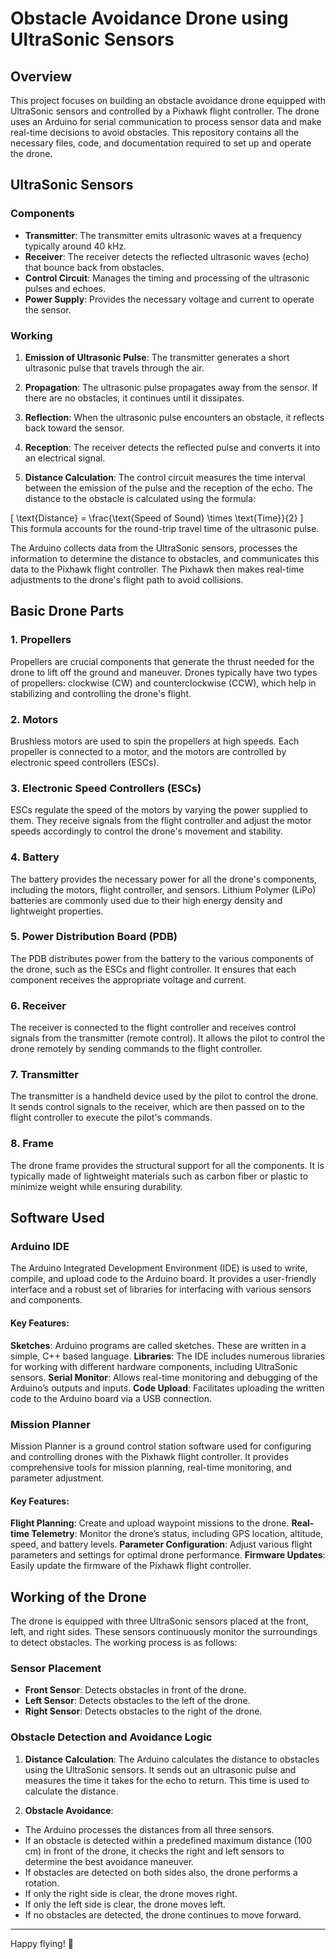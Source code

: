# Obstacle Avoidance Drone using UltraSonic Sensors


## Overview

This project focuses on building an obstacle avoidance drone equipped with UltraSonic sensors and controlled by a Pixhawk flight controller. The drone uses an Arduino for serial communication to process sensor data and make real-time decisions to avoid obstacles. This repository contains all the necessary files, code, and documentation required to set up and operate the drone.

## UltraSonic Sensors
### Components
- **Transmitter**: The transmitter emits ultrasonic waves at a frequency typically around 40 kHz.
- **Receiver**: The receiver detects the reflected ultrasonic waves (echo) that bounce back from obstacles.
- **Control Circuit**: Manages the timing and processing of the ultrasonic pulses and echoes.
- **Power Supply**: Provides the necessary voltage and current to operate the sensor.

### Working
1. **Emission of Ultrasonic Pulse**:
The transmitter generates a short ultrasonic pulse that travels through the air.

2. **Propagation**:
The ultrasonic pulse propagates away from the sensor. If there are no obstacles, it continues until it dissipates.

3. **Reflection**:
When the ultrasonic pulse encounters an obstacle, it reflects back toward the sensor.

4. **Reception**:
The receiver detects the reflected pulse and converts it into an electrical signal.

5. **Distance Calculation**:
The control circuit measures the time interval between the emission of the pulse and the reception of the echo. The distance to the obstacle is calculated using the formula:

\[
\text{Distance} = \frac{\text{Speed of Sound} \times \text{Time}}{2}
\]
​
This formula accounts for the round-trip travel time of the ultrasonic pulse.

The Arduino collects data from the UltraSonic sensors, processes the information to determine the distance to obstacles, and communicates this data to the Pixhawk flight controller. The Pixhawk then makes real-time adjustments to the drone's flight path to avoid collisions.

## Basic Drone Parts
### 1. Propellers
Propellers are crucial components that generate the thrust needed for the drone to lift off the ground and maneuver. Drones typically have two types of propellers: clockwise (CW) and counterclockwise (CCW), which help in stabilizing and controlling the drone's flight.

### 2. Motors
Brushless motors are used to spin the propellers at high speeds. Each propeller is connected to a motor, and the motors are controlled by electronic speed controllers (ESCs).

### 3. Electronic Speed Controllers (ESCs)
ESCs regulate the speed of the motors by varying the power supplied to them. They receive signals from the flight controller and adjust the motor speeds accordingly to control the drone's movement and stability.

### 4. Battery
The battery provides the necessary power for all the drone's components, including the motors, flight controller, and sensors. Lithium Polymer (LiPo) batteries are commonly used due to their high energy density and lightweight properties.

### 5. Power Distribution Board (PDB)
The PDB distributes power from the battery to the various components of the drone, such as the ESCs and flight controller. It ensures that each component receives the appropriate voltage and current.

### 6. Receiver
The receiver is connected to the flight controller and receives control signals from the transmitter (remote control). It allows the pilot to control the drone remotely by sending commands to the flight controller.

### 7. Transmitter
The transmitter is a handheld device used by the pilot to control the drone. It sends control signals to the receiver, which are then passed on to the flight controller to execute the pilot's commands.

### 8. Frame
The drone frame provides the structural support for all the components. It is typically made of lightweight materials such as carbon fiber or plastic to minimize weight while ensuring durability.

## Software Used
### Arduino IDE
The Arduino Integrated Development Environment (IDE) is used to write, compile, and upload code to the Arduino board. It provides a user-friendly interface and a robust set of libraries for interfacing with various sensors and components.

#### Key Features:
**Sketches**: Arduino programs are called sketches. These are written in a simple, C++ based language.
**Libraries**: The IDE includes numerous libraries for working with different hardware components, including UltraSonic sensors.
**Serial Monitor**: Allows real-time monitoring and debugging of the Arduino’s outputs and inputs.
**Code Upload**: Facilitates uploading the written code to the Arduino board via a USB connection.

### Mission Planner
Mission Planner is a ground control station software used for configuring and controlling drones with the Pixhawk flight controller. It provides comprehensive tools for mission planning, real-time monitoring, and parameter adjustment.

#### Key Features:
**Flight Planning**: Create and upload waypoint missions to the drone.
**Real-time Telemetry**: Monitor the drone’s status, including GPS location, altitude, speed, and battery levels.
**Parameter Configuration**: Adjust various flight parameters and settings for optimal drone performance.
**Firmware Updates**: Easily update the firmware of the Pixhawk flight controller.


## Working of the Drone
The drone is equipped with three UltraSonic sensors placed at the front, left, and right sides. These sensors continuously monitor the surroundings to detect obstacles. The working process is as follows:

### Sensor Placement
- **Front Sensor**: Detects obstacles in front of the drone.
- **Left Sensor**: Detects obstacles to the left of the drone.
- **Right Sensor**: Detects obstacles to the right of the drone.

### Obstacle Detection and Avoidance Logic
1. **Distance Calculation**:
The Arduino calculates the distance to obstacles using the UltraSonic sensors. It sends out an ultrasonic pulse and measures the time it takes for the echo to return. This time is used to calculate the distance.

2. **Obstacle Avoidance**:

- The Arduino processes the distances from all three sensors.
- If an obstacle is detected within a predefined maximum distance (100 cm) in front of the drone, it checks the right and left sensors to determine the best avoidance maneuver.
- If obstacles are detected on both sides also, the drone performs a rotation.
- If only the right side is clear, the drone moves right.
- If only the left side is clear, the drone moves left.
- If no obstacles are detected, the drone continues to move forward.

---

Happy flying! 🚁